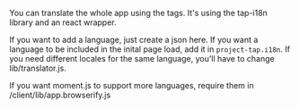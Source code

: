 You can translate the whole app using the <T label="some.thing" /> tags.
It's using the tap-i18n library and an react wrapper.

If you want to add a language, just create a json here.
If you want a language to be included in the inital page load, add it in `project-tap.i18n`.
If you need different locales for the same language, you'll have to change lib/translator.js.

If you want moment.js to support more languages, require them in /client/lib/app.browserify.js